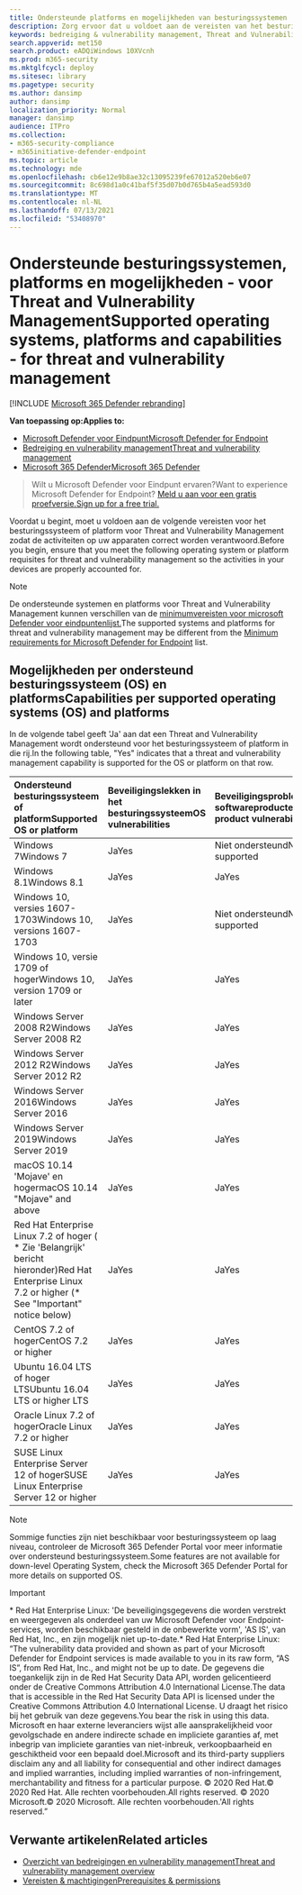 ```yaml
---
title: Ondersteunde platforms en mogelijkheden van besturingssystemen
description: Zorg ervoor dat u voldoet aan de vereisten van het besturingssysteem of platform voor Threat and Vulnerability Management, zodat de activiteiten op alle apparaten correct worden verantwoord.
keywords: bedreiging & vulnerability management, Threat and Vulnerability Management, besturingssysteem, platformvereisten, vereisten, ondersteund besturingssysteem Microsoft Defender voor endpoint-tvm, Microsoft Defender voor endpoint-tvm, ondersteunde besturingssystemen, ondersteunde platforms, linux-ondersteuning, mac-ondersteuning
search.appverid: met150
search.product: eADQiWindows 10XVcnh
ms.prod: m365-security
ms.mktglfcycl: deploy
ms.sitesec: library
ms.pagetype: security
ms.author: dansimp
author: dansimp
localization_priority: Normal
manager: dansimp
audience: ITPro
ms.collection:
- m365-security-compliance
- m365initiative-defender-endpoint
ms.topic: article
ms.technology: mde
ms.openlocfilehash: cb6e12e9b8ae32c13095239fe67012a520eb6e07
ms.sourcegitcommit: 8c698d1a0c41baf5f35d07b0d765b4a5ead593d0
ms.translationtype: MT
ms.contentlocale: nl-NL
ms.lasthandoff: 07/13/2021
ms.locfileid: "53408970"
---
```

# <a name="supported-operating-systems-platforms-and-capabilities---for-threat-and-vulnerability-management"></a><span data-ttu-id="99d21-104">Ondersteunde besturingssystemen, platforms en mogelijkheden - voor Threat and Vulnerability Management</span><span class="sxs-lookup"><span data-stu-id="99d21-104">Supported operating systems, platforms and capabilities - for threat and vulnerability management</span></span>

[!INCLUDE [Microsoft 365 Defender rebranding](../../includes/microsoft-defender.md)]

<span data-ttu-id="99d21-105">**Van toepassing op:**</span><span class="sxs-lookup"><span data-stu-id="99d21-105">**Applies to:**</span></span>

- [<span data-ttu-id="99d21-106">Microsoft Defender voor Eindpunt</span><span class="sxs-lookup"><span data-stu-id="99d21-106">Microsoft Defender for Endpoint</span></span>](https://go.microsoft.com/fwlink/?linkid=2154037)
- [<span data-ttu-id="99d21-107">Bedreiging en vulnerability management</span><span class="sxs-lookup"><span data-stu-id="99d21-107">Threat and vulnerability management</span></span>](next-gen-threat-and-vuln-mgt.md)
- [<span data-ttu-id="99d21-108">Microsoft 365 Defender</span><span class="sxs-lookup"><span data-stu-id="99d21-108">Microsoft 365 Defender</span></span>](https://go.microsoft.com/fwlink/?linkid=2118804)

><span data-ttu-id="99d21-109">Wilt u Microsoft Defender voor Eindpunt ervaren?</span><span class="sxs-lookup"><span data-stu-id="99d21-109">Want to experience Microsoft Defender for Endpoint?</span></span> [<span data-ttu-id="99d21-110">Meld u aan voor een gratis proefversie.</span><span class="sxs-lookup"><span data-stu-id="99d21-110">Sign up for a free trial.</span></span>](https://www.microsoft.com/microsoft-365/windows/microsoft-defender-atp?ocid=docs-wdatp-portaloverview-abovefoldlink)

<span data-ttu-id="99d21-111">Voordat u begint, moet u voldoen aan de volgende vereisten voor het besturingssysteem of platform voor Threat and Vulnerability Management zodat de activiteiten op uw apparaten correct worden verantwoord.</span><span class="sxs-lookup"><span data-stu-id="99d21-111">Before you begin, ensure that you meet the following operating system or platform requisites for threat and vulnerability management so the activities in your devices are properly accounted for.</span></span>

>[!NOTE]
><span data-ttu-id="99d21-112">De ondersteunde systemen en platforms voor Threat and Vulnerability Management kunnen verschillen van de [minimumvereisten voor microsoft Defender voor eindpuntenlijst.](minimum-requirements.md)</span><span class="sxs-lookup"><span data-stu-id="99d21-112">The supported systems and platforms for threat and vulnerability management may be different from the [Minimum requirements for Microsoft Defender for Endpoint](minimum-requirements.md) list.</span></span>

## <a name="capabilities-per-supported-operating-systems-os-and-platforms"></a><span data-ttu-id="99d21-113">Mogelijkheden per ondersteund besturingssysteem (OS) en platforms</span><span class="sxs-lookup"><span data-stu-id="99d21-113">Capabilities per supported operating systems (OS) and platforms</span></span>

<span data-ttu-id="99d21-114">In de volgende tabel geeft 'Ja' aan dat een Threat and Vulnerability Management wordt ondersteund voor het besturingssysteem of platform in die rij.</span><span class="sxs-lookup"><span data-stu-id="99d21-114">In the following table, "Yes" indicates that a threat and vulnerability management capability is supported for the OS or platform on that row.</span></span>

<span data-ttu-id="99d21-115">Ondersteund besturingssysteem of platform</span><span class="sxs-lookup"><span data-stu-id="99d21-115">Supported OS or platform</span></span> | <span data-ttu-id="99d21-116">Beveiligingslekken in het besturingssysteem</span><span class="sxs-lookup"><span data-stu-id="99d21-116">OS vulnerabilities</span></span> | <span data-ttu-id="99d21-117">Beveiligingsproblemen met softwareproducten</span><span class="sxs-lookup"><span data-stu-id="99d21-117">Software product vulnerabilities</span></span> | <span data-ttu-id="99d21-118">Configuratiebeoordeling van besturingssysteem</span><span class="sxs-lookup"><span data-stu-id="99d21-118">OS configuration assessment</span></span> | <span data-ttu-id="99d21-119">Configuratiebeoordeling van beveiligingsbesturingselementen</span><span class="sxs-lookup"><span data-stu-id="99d21-119">Security controls configuration assessment</span></span> | <span data-ttu-id="99d21-120">Beoordeling van softwareproductconfiguratie</span><span class="sxs-lookup"><span data-stu-id="99d21-120">Software product configuration assessment</span></span>
:---|:---|:---|:---|:---|:---
<span data-ttu-id="99d21-121">Windows 7</span><span class="sxs-lookup"><span data-stu-id="99d21-121">Windows 7</span></span> | <span data-ttu-id="99d21-122">Ja</span><span class="sxs-lookup"><span data-stu-id="99d21-122">Yes</span></span> | <span data-ttu-id="99d21-123">Niet ondersteund</span><span class="sxs-lookup"><span data-stu-id="99d21-123">Not supported</span></span> | <span data-ttu-id="99d21-124">Niet ondersteund</span><span class="sxs-lookup"><span data-stu-id="99d21-124">Not supported</span></span> | <span data-ttu-id="99d21-125">Niet ondersteund</span><span class="sxs-lookup"><span data-stu-id="99d21-125">Not supported</span></span> | <span data-ttu-id="99d21-126">Niet ondersteund</span><span class="sxs-lookup"><span data-stu-id="99d21-126">Not supported</span></span>
<span data-ttu-id="99d21-127">Windows 8.1</span><span class="sxs-lookup"><span data-stu-id="99d21-127">Windows 8.1</span></span> | <span data-ttu-id="99d21-128">Ja</span><span class="sxs-lookup"><span data-stu-id="99d21-128">Yes</span></span> | <span data-ttu-id="99d21-129">Ja</span><span class="sxs-lookup"><span data-stu-id="99d21-129">Yes</span></span> | <span data-ttu-id="99d21-130">Ja</span><span class="sxs-lookup"><span data-stu-id="99d21-130">Yes</span></span> | <span data-ttu-id="99d21-131">Ja</span><span class="sxs-lookup"><span data-stu-id="99d21-131">Yes</span></span>| <span data-ttu-id="99d21-132">Ja</span><span class="sxs-lookup"><span data-stu-id="99d21-132">Yes</span></span>
<span data-ttu-id="99d21-133">Windows 10, versies 1607-1703</span><span class="sxs-lookup"><span data-stu-id="99d21-133">Windows 10, versions 1607-1703</span></span> | <span data-ttu-id="99d21-134">Ja</span><span class="sxs-lookup"><span data-stu-id="99d21-134">Yes</span></span>  | <span data-ttu-id="99d21-135">Niet ondersteund</span><span class="sxs-lookup"><span data-stu-id="99d21-135">Not supported</span></span> | <span data-ttu-id="99d21-136">Niet ondersteund</span><span class="sxs-lookup"><span data-stu-id="99d21-136">Not supported</span></span> | <span data-ttu-id="99d21-137">Niet ondersteund</span><span class="sxs-lookup"><span data-stu-id="99d21-137">Not supported</span></span> | <span data-ttu-id="99d21-138">Niet ondersteund</span><span class="sxs-lookup"><span data-stu-id="99d21-138">Not supported</span></span>
<span data-ttu-id="99d21-139">Windows 10, versie 1709 of hoger</span><span class="sxs-lookup"><span data-stu-id="99d21-139">Windows 10, version 1709 or later</span></span> | <span data-ttu-id="99d21-140">Ja</span><span class="sxs-lookup"><span data-stu-id="99d21-140">Yes</span></span> | <span data-ttu-id="99d21-141">Ja</span><span class="sxs-lookup"><span data-stu-id="99d21-141">Yes</span></span> | <span data-ttu-id="99d21-142">Ja</span><span class="sxs-lookup"><span data-stu-id="99d21-142">Yes</span></span> | <span data-ttu-id="99d21-143">Ja</span><span class="sxs-lookup"><span data-stu-id="99d21-143">Yes</span></span> | <span data-ttu-id="99d21-144">Ja</span><span class="sxs-lookup"><span data-stu-id="99d21-144">Yes</span></span>
<span data-ttu-id="99d21-145">Windows Server 2008 R2</span><span class="sxs-lookup"><span data-stu-id="99d21-145">Windows Server 2008 R2</span></span> | <span data-ttu-id="99d21-146">Ja</span><span class="sxs-lookup"><span data-stu-id="99d21-146">Yes</span></span> | <span data-ttu-id="99d21-147">Ja</span><span class="sxs-lookup"><span data-stu-id="99d21-147">Yes</span></span> | <span data-ttu-id="99d21-148">Ja</span><span class="sxs-lookup"><span data-stu-id="99d21-148">Yes</span></span> | <span data-ttu-id="99d21-149">Ja</span><span class="sxs-lookup"><span data-stu-id="99d21-149">Yes</span></span> | <span data-ttu-id="99d21-150">Ja</span><span class="sxs-lookup"><span data-stu-id="99d21-150">Yes</span></span>
<span data-ttu-id="99d21-151">Windows Server 2012 R2</span><span class="sxs-lookup"><span data-stu-id="99d21-151">Windows Server 2012 R2</span></span> | <span data-ttu-id="99d21-152">Ja</span><span class="sxs-lookup"><span data-stu-id="99d21-152">Yes</span></span> | <span data-ttu-id="99d21-153">Ja</span><span class="sxs-lookup"><span data-stu-id="99d21-153">Yes</span></span> | <span data-ttu-id="99d21-154">Ja</span><span class="sxs-lookup"><span data-stu-id="99d21-154">Yes</span></span> | <span data-ttu-id="99d21-155">Ja</span><span class="sxs-lookup"><span data-stu-id="99d21-155">Yes</span></span> | <span data-ttu-id="99d21-156">Ja</span><span class="sxs-lookup"><span data-stu-id="99d21-156">Yes</span></span>
<span data-ttu-id="99d21-157">Windows Server 2016</span><span class="sxs-lookup"><span data-stu-id="99d21-157">Windows Server 2016</span></span> | <span data-ttu-id="99d21-158">Ja</span><span class="sxs-lookup"><span data-stu-id="99d21-158">Yes</span></span> | <span data-ttu-id="99d21-159">Ja</span><span class="sxs-lookup"><span data-stu-id="99d21-159">Yes</span></span> | <span data-ttu-id="99d21-160">Ja</span><span class="sxs-lookup"><span data-stu-id="99d21-160">Yes</span></span> | <span data-ttu-id="99d21-161">Ja</span><span class="sxs-lookup"><span data-stu-id="99d21-161">Yes</span></span> | <span data-ttu-id="99d21-162">Ja</span><span class="sxs-lookup"><span data-stu-id="99d21-162">Yes</span></span>
<span data-ttu-id="99d21-163">Windows Server 2019</span><span class="sxs-lookup"><span data-stu-id="99d21-163">Windows Server 2019</span></span> | <span data-ttu-id="99d21-164">Ja</span><span class="sxs-lookup"><span data-stu-id="99d21-164">Yes</span></span> | <span data-ttu-id="99d21-165">Ja</span><span class="sxs-lookup"><span data-stu-id="99d21-165">Yes</span></span> | <span data-ttu-id="99d21-166">Ja</span><span class="sxs-lookup"><span data-stu-id="99d21-166">Yes</span></span> | <span data-ttu-id="99d21-167">Ja</span><span class="sxs-lookup"><span data-stu-id="99d21-167">Yes</span></span> | <span data-ttu-id="99d21-168">Ja</span><span class="sxs-lookup"><span data-stu-id="99d21-168">Yes</span></span>
<span data-ttu-id="99d21-169">macOS 10.14 'Mojave' en hoger</span><span class="sxs-lookup"><span data-stu-id="99d21-169">macOS 10.14 "Mojave" and above</span></span> | <span data-ttu-id="99d21-170">Ja</span><span class="sxs-lookup"><span data-stu-id="99d21-170">Yes</span></span> | <span data-ttu-id="99d21-171">Ja</span><span class="sxs-lookup"><span data-stu-id="99d21-171">Yes</span></span> | <span data-ttu-id="99d21-172">Ja</span><span class="sxs-lookup"><span data-stu-id="99d21-172">Yes</span></span> | <span data-ttu-id="99d21-173">Ja</span><span class="sxs-lookup"><span data-stu-id="99d21-173">Yes</span></span> | <span data-ttu-id="99d21-174">Ja</span><span class="sxs-lookup"><span data-stu-id="99d21-174">Yes</span></span> 
<span data-ttu-id="99d21-175">Red Hat Enterprise Linux 7.2 of hoger ( \* Zie 'Belangrijk' bericht hieronder)</span><span class="sxs-lookup"><span data-stu-id="99d21-175">Red Hat Enterprise Linux 7.2 or higher (\* See "Important" notice below)</span></span> | <span data-ttu-id="99d21-176">Ja</span><span class="sxs-lookup"><span data-stu-id="99d21-176">Yes</span></span> | <span data-ttu-id="99d21-177">Ja</span><span class="sxs-lookup"><span data-stu-id="99d21-177">Yes</span></span> | <span data-ttu-id="99d21-178">Ja</span><span class="sxs-lookup"><span data-stu-id="99d21-178">Yes</span></span> | <span data-ttu-id="99d21-179">Ja</span><span class="sxs-lookup"><span data-stu-id="99d21-179">Yes</span></span> | <span data-ttu-id="99d21-180">Ja</span><span class="sxs-lookup"><span data-stu-id="99d21-180">Yes</span></span>
<span data-ttu-id="99d21-181">CentOS 7.2 of hoger</span><span class="sxs-lookup"><span data-stu-id="99d21-181">CentOS 7.2 or higher</span></span> | <span data-ttu-id="99d21-182">Ja</span><span class="sxs-lookup"><span data-stu-id="99d21-182">Yes</span></span> | <span data-ttu-id="99d21-183">Ja</span><span class="sxs-lookup"><span data-stu-id="99d21-183">Yes</span></span> | <span data-ttu-id="99d21-184">Ja</span><span class="sxs-lookup"><span data-stu-id="99d21-184">Yes</span></span> | <span data-ttu-id="99d21-185">Ja</span><span class="sxs-lookup"><span data-stu-id="99d21-185">Yes</span></span> | <span data-ttu-id="99d21-186">Ja</span><span class="sxs-lookup"><span data-stu-id="99d21-186">Yes</span></span>
<span data-ttu-id="99d21-187">Ubuntu 16.04 LTS of hoger LTS</span><span class="sxs-lookup"><span data-stu-id="99d21-187">Ubuntu 16.04 LTS or higher LTS</span></span> | <span data-ttu-id="99d21-188">Ja</span><span class="sxs-lookup"><span data-stu-id="99d21-188">Yes</span></span> | <span data-ttu-id="99d21-189">Ja</span><span class="sxs-lookup"><span data-stu-id="99d21-189">Yes</span></span> | <span data-ttu-id="99d21-190">Ja</span><span class="sxs-lookup"><span data-stu-id="99d21-190">Yes</span></span> | <span data-ttu-id="99d21-191">Ja</span><span class="sxs-lookup"><span data-stu-id="99d21-191">Yes</span></span> | <span data-ttu-id="99d21-192">Ja</span><span class="sxs-lookup"><span data-stu-id="99d21-192">Yes</span></span>
<span data-ttu-id="99d21-193">Oracle Linux 7.2 of hoger</span><span class="sxs-lookup"><span data-stu-id="99d21-193">Oracle Linux 7.2 or higher</span></span> | <span data-ttu-id="99d21-194">Ja</span><span class="sxs-lookup"><span data-stu-id="99d21-194">Yes</span></span> | <span data-ttu-id="99d21-195">Ja</span><span class="sxs-lookup"><span data-stu-id="99d21-195">Yes</span></span> | <span data-ttu-id="99d21-196">Ja</span><span class="sxs-lookup"><span data-stu-id="99d21-196">Yes</span></span> | <span data-ttu-id="99d21-197">Ja</span><span class="sxs-lookup"><span data-stu-id="99d21-197">Yes</span></span> | <span data-ttu-id="99d21-198">Ja</span><span class="sxs-lookup"><span data-stu-id="99d21-198">Yes</span></span>
<span data-ttu-id="99d21-199">SUSE Linux Enterprise Server 12 of hoger</span><span class="sxs-lookup"><span data-stu-id="99d21-199">SUSE Linux Enterprise Server 12 or higher</span></span> | <span data-ttu-id="99d21-200">Ja</span><span class="sxs-lookup"><span data-stu-id="99d21-200">Yes</span></span> | <span data-ttu-id="99d21-201">Ja</span><span class="sxs-lookup"><span data-stu-id="99d21-201">Yes</span></span> | <span data-ttu-id="99d21-202">Ja</span><span class="sxs-lookup"><span data-stu-id="99d21-202">Yes</span></span> | <span data-ttu-id="99d21-203">Ja</span><span class="sxs-lookup"><span data-stu-id="99d21-203">Yes</span></span> | <span data-ttu-id="99d21-204">Ja</span><span class="sxs-lookup"><span data-stu-id="99d21-204">Yes</span></span>

>[!NOTE]
> <span data-ttu-id="99d21-205">Sommige functies zijn niet beschikbaar voor besturingssysteem op laag niveau, controleer de Microsoft 365 Defender Portal voor meer informatie over ondersteund besturingssysteem.</span><span class="sxs-lookup"><span data-stu-id="99d21-205">Some features are not available for down-level Operating System, check the Microsoft 365 Defender Portal for more details on supported OS.</span></span>

>[!IMPORTANT]
> <span data-ttu-id="99d21-206">\* Red Hat Enterprise Linux: 'De beveiligingsgegevens die worden verstrekt en weergegeven als onderdeel van uw Microsoft Defender voor Endpoint-services, worden beschikbaar gesteld in de onbewerkte vorm', 'AS IS', van Red Hat, Inc., en zijn mogelijk niet up-to-date.</span><span class="sxs-lookup"><span data-stu-id="99d21-206">\* Red Hat Enterprise Linux: “The vulnerability data provided and shown as part of your Microsoft Defender for Endpoint services is made available to you in its raw form, “AS IS”, from Red Hat, Inc., and might not be up to date.</span></span> <span data-ttu-id="99d21-207">De gegevens die toegankelijk zijn in de Red Hat Security Data API, worden gelicentieerd onder de Creative Commons Attribution 4.0 International License.</span><span class="sxs-lookup"><span data-stu-id="99d21-207">The data that is accessible in the Red Hat Security Data API is licensed under the Creative Commons Attribution 4.0 International License.</span></span> <span data-ttu-id="99d21-208">U draagt het risico bij het gebruik van deze gegevens.</span><span class="sxs-lookup"><span data-stu-id="99d21-208">You bear the risk in using this data.</span></span> <span data-ttu-id="99d21-209">Microsoft en haar externe leveranciers wijst alle aansprakelijkheid voor gevolgschade en andere indirecte schade en impliciete garanties af, met inbegrip van impliciete garanties van niet-inbreuk, verkoopbaarheid en geschiktheid voor een bepaald doel.</span><span class="sxs-lookup"><span data-stu-id="99d21-209">Microsoft and its third-party suppliers disclaim any and all liability for consequential and other indirect damages and implied warranties, including implied warranties of non-infringement, merchantability and fitness for a particular purpose.</span></span> <span data-ttu-id="99d21-210">© 2020 Red Hat.</span><span class="sxs-lookup"><span data-stu-id="99d21-210">© 2020 Red Hat.</span></span> <span data-ttu-id="99d21-211">Alle rechten voorbehouden.</span><span class="sxs-lookup"><span data-stu-id="99d21-211">All rights reserved.</span></span> <span data-ttu-id="99d21-212">© 2020 Microsoft.</span><span class="sxs-lookup"><span data-stu-id="99d21-212">© 2020 Microsoft.</span></span> <span data-ttu-id="99d21-213">Alle rechten voorbehouden.'</span><span class="sxs-lookup"><span data-stu-id="99d21-213">All rights reserved.”</span></span>

## <a name="related-articles"></a><span data-ttu-id="99d21-214">Verwante artikelen</span><span class="sxs-lookup"><span data-stu-id="99d21-214">Related articles</span></span>

- [<span data-ttu-id="99d21-215">Overzicht van bedreigingen en vulnerability management</span><span class="sxs-lookup"><span data-stu-id="99d21-215">Threat and vulnerability management overview</span></span>](next-gen-threat-and-vuln-mgt.md)
- [<span data-ttu-id="99d21-216">Vereisten & machtigingen</span><span class="sxs-lookup"><span data-stu-id="99d21-216">Prerequisites & permissions</span></span>](tvm-prerequisites.md)
